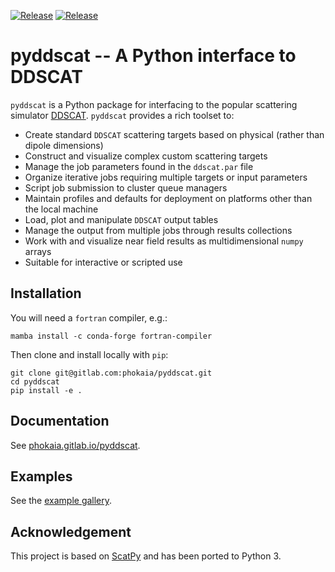 
<a class="reference external image-reference" href="https://black.readthedocs.io/en/stable/" target="_blank"><img alt="Release" src="https://img.shields.io/badge/code%20style-black-dedede.svg?logo=python&logoColor=e9d672&style=flat-square"></a>
<a class="reference external image-reference" href="https://github.com/benvial/pyddscat/-/blob/main/LICENSE.txt" target="_blank"><img alt="Release" src="https://img.shields.io/badge/license-GPLv3-blue?color=f8742d&logo=open-access&logoColor=f8742d&style=flat-square"></a>



# pyddscat -- A Python interface to DDSCAT

`pyddscat` is a Python package for interfacing to the popular scattering simulator
[DDSCAT](http://www.astro.princeton.edu/~draine/DDSCAT.html). `pyddscat` provides a rich toolset to:

* Create standard `DDSCAT` scattering targets based on physical (rather than dipole dimensions)
* Construct and visualize complex custom scattering targets
* Manage the job parameters found in the `ddscat.par` file
* Organize iterative jobs requiring multiple targets or input parameters
* Script job submission to cluster queue managers
* Maintain profiles and defaults for deployment on platforms other than the local machine
* Load, plot and manipulate `DDSCAT` output tables
* Manage the output from multiple jobs through results collections
* Work with and visualize near field results as multidimensional `numpy` arrays
* Suitable for interactive or scripted use



## Installation

You will need a `fortran` compiler, e.g.:

```
mamba install -c conda-forge fortran-compiler
```

Then clone and install locally with `pip`:

```
git clone git@gitlab.com:phokaia/pyddscat.git
cd pyddscat
pip install -e .
```

## Documentation

See [phokaia.gitlab.io/pyddscat](https://phokaia.gitlab.io/pyddscat).

## Examples

See the [example gallery](https://phokaia.gitlab.io/pyddscat/examples).

## Acknowledgement

This project is based on [ScatPy](https://pythonhosted.org/ScatPy/index.html) and has been ported to Python 3.

